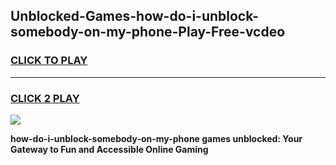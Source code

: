 
## Unblocked-Games-how-do-i-unblock-somebody-on-my-phone-Play-Free-vcdeo
<h3>
<a href="https://premium76.site?title=how-do-i-unblock-somebody-on-my-phone&ref=23A">CLICK TO PLAY</a></h3>
<hr>

<h3>
<a href="https://premium76.site?title=how-do-i-unblock-somebody-on-my-phone&ref=23A">CLICK 2 PLAY</a>
  
</h3>

<a href="https://premium76.site?title=how-do-i-unblock-somebody-on-my-phone&ref=23A"><img src="https://clearcache.store/games.png"></a>


**how-do-i-unblock-somebody-on-my-phone games unblocked: Your Gateway to Fun and Accessible Online Gaming**
